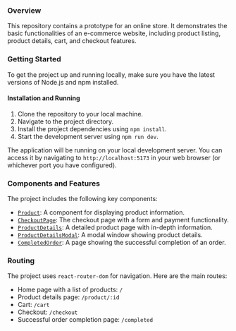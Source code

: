 
### Overview

This repository contains a prototype for an online store. It demonstrates the basic functionalities of an e-commerce website, including product listing, product details, cart, and checkout features.

### Getting Started

To get the project up and running locally, make sure you have the latest versions of Node.js and npm installed.

#### Installation and Running

1. Clone the repository to your local machine.
2. Navigate to the project directory.
3. Install the project dependencies using `npm install`.
4. Start the development server using `npm run dev`.

The application will be running on your local development server. You can access it by navigating to `http://localhost:5173` in your web browser (or whichever port you have configured).

### Components and Features

The project includes the following key components:

- [`Product`](src/components/Product/Product.jsx): A component for displaying product information.
- [`CheckoutPage`](src/components/CheckoutPage/CheckoutPage.jsx): The checkout page with a form and payment functionality.
- [`ProductDetails`](src/components/ProductDetails/ProductDetails.jsx): A detailed product page with in-depth information.
- [`ProductDetailsModal`](src/components/ProductDetailsModal/ProductDetailsModal.jsx): A modal window showing product details.
- [`CompletedOrder`](src/components/CompletedOrder/CompletedOrder.jsx): A page showing the successful completion of an order.

### Routing

The project uses `react-router-dom` for navigation. Here are the main routes:

- Home page with a list of products: `/`
- Product details page: `/product/:id`
- Cart: `/cart`
- Checkout: `/checkout`
- Successful order completion page: `/completed`
